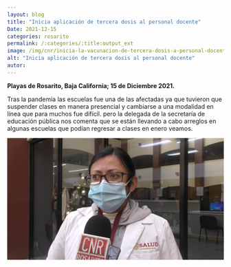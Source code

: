 ```yaml
---
layout: blog
title: "Inicia aplicación de tercera dosis al personal docente"
Date: 2021-12-15
categories: rosarito
permalink: /:categories/:title:output_ext
image: /img/cnr/inicia-la-vacunacion-de-tercera-dosis-a-personal-docente.png
alt: "Inicia aplicación de tercera dosis al personal docente"
autor:
---
```


**Playas de Rosarito, Baja California; 15 de Diciembre 2021.** 

Tras la pandemia las escuelas fue una de las afectadas ya que tuvieron que suspender clases en manera presencial y cambiarse a una modalidad en línea que para muchos fue difícil.
pero la delegada de la secretaría de educación pública nos comenta que se están llevando a cabo arreglos en algunas escuelas que podían regresar a clases en enero veamos. 


<div id="carouselExampleSlidesOnly" class="carousel slide" data-ride="carousel">
  <div class="carousel-inner">
    <div class="carousel-item active">
       <img class="d-block w-100" src="/img/cnr/inicia-la-vacunacion-de-tercera-dosis-a-personal-docente.png" loading="lazy"  alt="Inicia aplicación de tercera dosis al personal docente">
    </div>
  </div>
</div>